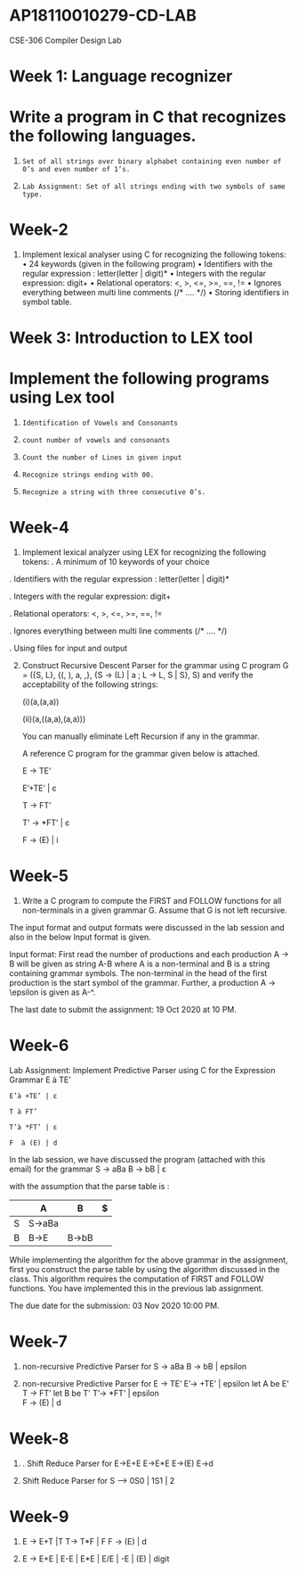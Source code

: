 # AP18110010279-CD-LAB
CSE-306 Compiler Design Lab

# Week 1: Language recognizer

#      Write a program in C that recognizes the following languages.
1.     Set of all strings over binary alphabet containing even number of 0’s and even number of 1’s.
2.     Lab Assignment: Set of all strings ending with two symbols of same type.

# Week-2

1. Implement lexical analyser using C for recognizing the following tokens:
• 24 keywords (given in the following program)
• Identifiers with the regular expression : letter(letter | digit)*
• Integers with the regular expression: digit+
• Relational operators: <, >, <=, >=, ==, !=
• Ignores everything between multi line comments (/* .... */)
• Storing identifiers in symbol table.


# Week 3: Introduction to LEX tool

#      Implement the following programs using Lex tool
1.     Identification of Vowels and Consonants
2.     count number of vowels and consonants
3.     Count the number of Lines in given input
4.     Recognize strings ending with 00. 
5.     Recognize a string with three consecutive 0’s.

# Week-4 

1)  Implement lexical analyzer using LEX for recognizing the following tokens:
.   A minimum of 10 keywords of your choice

.   Identifiers with the regular expression : letter(letter | digit)*

.   Integers with the regular expression: digit+

.   Relational operators: <, >, <=, >=, ==, !=

.   Ignores everything between multi line comments (/* …. */)

.   Using files for input and output

2) Construct Recursive Descent Parser for the grammar using C program
    G = ({S, L}, {(, ), a, ,}, {S -> (L) | a ; L -> L, S | S}, S) and verify the acceptability of the following strings:

    (i)(a,(a,a))

    (ii)(a,((a,a),(a,a)))

    You can manually eliminate Left Recursion if any in the grammar.

    A reference C program for the grammar given below is attached. 

    E -> TE’

    E’+TE’ | ͼ

    T -> FT’

    T’ -> *FT’ | ͼ

    F -> (E) | i

# Week-5

1) Write a C program to compute the FIRST and FOLLOW functions for all non-terminals in a given grammar G. Assume that G is not left recursive. 

The input format and output formats were discussed in the lab session and also in the below Input format is given. 

Input format:  First read the number of productions and each production A -> B will be given as string A-B where A is a non-terminal and B is a string containing grammar symbols. The non-terminal in the head of the first production is the start symbol of the grammar. Further, a production A -> \epsilon is given as A-^. 

The last date to submit the assignment: 19 Oct 2020 at 10 PM. 


# Week-6

Lab Assignment: Implement Predictive Parser using C for the Expression Grammar
    E à TE’

    E’à +TE’ | ε

    T à FT’

    T’à *FT’ | ε

    F  à (E) | d

In the lab session, we have discussed the program (attached with this email) for the grammar 
    S -> aBa
    B -> bB | ε
 
with the assumption that the parse table is : 

|   | A      | B     | $ |
|---|--------|-------|---|
| S | S->aBa |       |   |
| B | B->E   | B->bB |   |
 

While implementing the algorithm for the above grammar in the assignment, first you construct the parse table by using the algorithm discussed in the class. This algorithm requires the computation of FIRST and FOLLOW functions. You have implemented this in the previous lab assignment. 

The due date for the submission: 03  Nov 2020 10:00 PM. 

# Week-7

1. non-recursive Predictive Parser for
   S -> aBa
   B -> bB | epsilon

2. non-recursive Predictive Parser for
    E → TE’
    E’→ +TE’ | epsilon  let A be E'
    T → FT’             let B be T'
    T’→ *FT’ | epsilon  
    F → (E) | d

# Week-8

1. . Shift Reduce Parser for
    E->E+E
    E->E*E
    E->(E)
    E->d

2. Shift Reduce Parser for
    S –> 0S0 | 1S1 | 2

# Week-9

1. E -> E+T |T
T-> T*F | F
F -> (E) | d

2. E -> E+E | E-E | E*E | E/E | -E | (E) | digit


